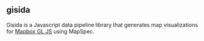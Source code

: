 ## gisida
Gisida is a Javascript data pipeline  library that generates map visualizations for [Mapbox GL JS](https://github.com/mapbox/mapbox-gl-js) using MapSpec.

  
